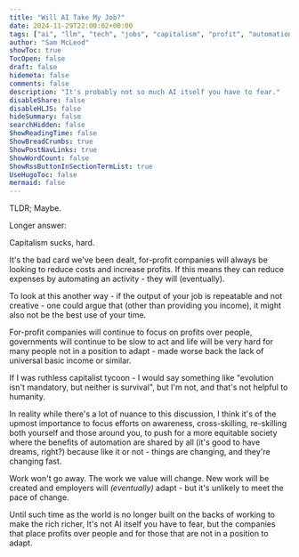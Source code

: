 ```yaml
---
title: "Will AI Take My Job?"
date: 2024-11-29T22:00:02+00:00
tags: ["ai", "llm", "tech", "jobs", "capitalism", "profit", "automation", "work", "economy"]
author: "Sam McLeod"
showToc: true
TocOpen: false
draft: false
hidemeta: false
comments: false
description: "It's probably not so much AI itself you have to fear."
disableShare: false
disableHLJS: false
hideSummary: false
searchHidden: false
ShowReadingTime: false
ShowBreadCrumbs: true
ShowPostNavLinks: true
ShowWordCount: false
ShowRssButtonInSectionTermList: true
UseHugoToc: false
mermaid: false
---
```


TLDR; Maybe.

<!-- more -->

Longer answer:

Capitalism sucks, hard.

It's the bad card we've been dealt, for-profit companies will always be looking to reduce costs and increase profits. If this means they can reduce expenses by automating an activity - they will (eventually).

To look at this another way - if the output of your job is repeatable and not creative - one could argue that (other than providing you income), it might also not be the best use of your time.

For-profit companies will continue to focus on profits over people, governments will continue to be slow to act and life will be very hard for many people not in a position to adapt - made worse back the lack of universal basic income or similar.

If I was ruthless capitalist tycoon - I would say something like "evolution isn't mandatory, but neither is survival", but I'm not, and that's not helpful to humanity.

In reality while there's a lot of nuance to this discussion, I think it's of the upmost importance to focus efforts on awareness, cross-skilling, re-skilling both yourself and those around you, to push for a more equitable society where the benefits of automation are shared by all (it's good to have dreams, right?) because like it or not - things are changing, and they're changing fast.

Work won't go away. The work we value will change. New work will be created and employers will _(eventually)_ adapt - but it's unlikely to meet the pace of change.

Until such time as the world is no longer built on the backs of working to make the rich richer, It's not AI itself you have to fear, but the companies that place profits over people and for those that are not in a position to adapt.
